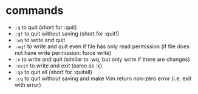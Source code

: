 # commands

- `:q` to quit (short for :quit)
- `:q!` to quit without saving (short for :quit!)
- `:wq` to write and quit
- `:wq!` to write and quit even if file has only read permission (if file does not have write permission: force write)
- `:x` to write and quit (similar to :wq, but only write if there are changes)
- `:exit` to write and exit (same as :x)
- `:qa` to quit all (short for :quitall)
- `:cq` to quit without saving and make Vim return non-zero error (i.e. exit with error)